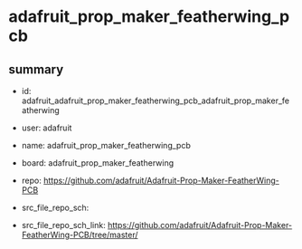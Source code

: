 # adafruit_prop_maker_featherwing_pcb
 
## summary 
* id: adafruit_adafruit_prop_maker_featherwing_pcb_adafruit_prop_maker_featherwing
* user: adafruit
* name: adafruit_prop_maker_featherwing_pcb
* board: adafruit_prop_maker_featherwing
* repo: https://github.com/adafruit/Adafruit-Prop-Maker-FeatherWing-PCB



* src_file_repo_sch: 
* src_file_repo_sch_link: https://github.com/adafruit/Adafruit-Prop-Maker-FeatherWing-PCB/tree/master/






